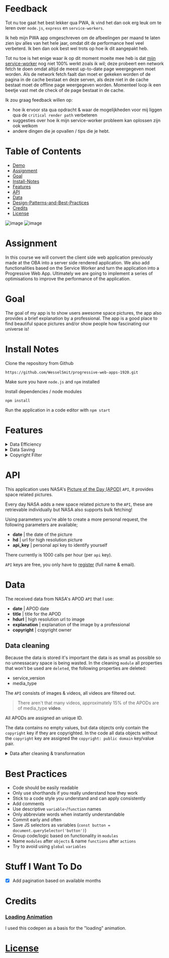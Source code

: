 # Feedback

Tot nu toe gaat het best lekker qua PWA, ik vind het dan ook erg leuk om te leren over `node.js`, `express` en `service-workers`.

Ik heb mijn PWA app omgeschreven om de afbeelingen per maand te laten zien ipv alles van het hele jaar, omdat dit de performance heel veel verbeterd. Ik ben dan ook best wel trots op hoe ik dit aangepakt heb.

Tot nu toe is het enige waar ik op dit moment moeite mee heb is dat [mijn service-worker](https://github.com/WesselSmit/progressive-web-apps-1920/blob/master/static/serviceWorker.js) nog niet 100% werkt zoals ik wil; deze probeert een network fetch te doen omdat altijd de meest up-to-date page weergegeven moet worden. Als de network fetch faalt dan moet er gekeken worden of de pagina in de cache bestaat en deze serven, als deze niet in de cache bestaat moet de offline page weergegeven worden. Momenteel loop ik een beetje vast met de check of de page bestaat in de cache.

Ik zou graag feedback willen op:
* hoe ik ervoor sta qua opdracht & waar de mogelijkheden voor mij liggen qua de `critical render path` verbeteren
* suggesties over hoe ik mijn service-worker probleem kan oplossen zijn ook welkom
* andere dingen die je opvallen / tips die je hebt.



# Table of Contents
* [Demo](https://nasa-astronomy-pictures.herokuapp.com/)
* [Assignment](#assignment)
* [Goal](#goal)
* [Install-Notes](#install-notes)
* [Features](#features)
* [API](#api)
* [Data](#data)
* [Design-Patterns-and-Best-Practices](#design-patterns-and-best-practices)
* [Credits](#credits)
* [License](#license)

![image](https://user-images.githubusercontent.com/45405413/77155918-970fe600-6a9e-11ea-82f0-6019d7531afd.png)
![image](https://user-images.githubusercontent.com/45405413/77155959-ab53e300-6a9e-11ea-8323-bd32b4b91ad7.png)

# Assignment

In this course we will convert the client side web application previously made at the OBA into a server side rendered application. We also add functionalities based on the Service Worker and turn the application into a Progressive Web App. Ultimately we are going to implement a series of optimisations to improve the performance of the application.

# Goal 
The goal of my app is to show users awesome space pictures, the app also provides a brief explanation by a professional. The app is a good place to find beautiful space pictures and/or show people how fascinating our universe is! 

# Install Notes

Clone the repository from Github

`https://github.com/WesselSmit/progressive-web-apps-1920.git`

Make sure you have `node.js` and `npm` installed

Install dependencies / node modules 

```shell
npm install
```

Run the application in a code editor with `npm start`

# Features

<details><summary>Data Efficiency</summary>

This application retrieves many high resolution images, because these images do not change, they are not retrieved every time. The retrieved data is stored in `local JSON`. The next time the application is started, the application will look in the `local JSON`. There are 3 possible situations:

- **Data is empty** | all pictures of this year are `fetched` & stored in `local JSON`
- **Data is complete** | data is loaded from `local JSON`
- **Data exists but is incomplete** | data is loaded from `local JSON`, code determines what the most recent piece of data is, `fetches` missing data (uses most recent date in `local JSON` as startingpoint) & stores updated data in `local JSON`

This has 2 benefits:
- Reduces the number of `API` calls
- Only `fetches` missing data 

</details>

<details><summary>Data Saving</summary>

Not everything from the data that the `API` returns is important, all unnecessary data object keys are deleted. This means the application uses a more compact data object which enhances the performance, also resulting in a smaller JSON file.

</details>

<details><summary>Copyright Filter</summary>

This application allows the user to filter the pictures by copyright. The available filter options are:
- **copyright** | show only the copyrighted pictures
- **non-copyright** | show only the non-copyright pictures (public domain owns theses pictures)
- **all** | show all pictures

This features helps users find usable pictures for their own work/projects.

</details>

# API

This application uses NASA's [Picture of the Day (APOD)](https://api.nasa.gov/) `API`, it provides space related pictures.

Every day NASA adds a new space related picture to the `API`, these are retrievable individually but NASA also supports bulk fetching!

Using parameters you're able to create a more personal request, the following parameters are available;
* **date** | the date of the picture 
* **hd** | url for high resolution picture
* **api_key** | personal api key to identify yourself 

There currently is 1000 calls per hour (per `api` key).

`API` keys are free, you only have to [register](https://api.nasa.gov/) (full name & email).

# Data 
The received data from NASA's APOD `API` that I use:
* **date** | APOD date 
* **title** | title for the APOD
* **hdurl** | high resolution url to image
* **explanation** | explanation of the image by a professional
* **copyright** | copyright owner

## Data cleaning

Because the data is stored it's important the data is as small as possible so no unnessacary space is being wasted. In the cleaning `module` all properties that won't be used are `deleted`, the following properties are deleted:
* service_version
* media_type

The `API` consists of images & videos, all videos are filtered out.

> There aren't that many videos, approximately 15% of the APODs are of media_type **video**.

All APODs are assigned an unique ID.

The data contains no empty values, but data objects only contain the `copyright` key if they are copyrighted. In the code all data objects without the `copyright` key are assigned the `copyright: public domain` key/value pair.

<details><summary>Data after cleaning & transformation</summary>
<img src="https://user-images.githubusercontent.com/45405413/74860015-42b30280-5348-11ea-9e0b-f6a2ddb63227.png">
</details>

# Best Practices
* Code should be easily readable
* Only use shorthands if you really understand how they work
* Stick to a code style you understand and can apply consistently
* Add comments
* Use descriptive `variable`-/`function` names
* Only abbreviate words when instantly understandable
* Commit early and often
* Save JS selectors as variables (`const button = document.querySelector('button')`)
* Group code/logic based on functionality in `modules` 
* Name `modules` after `objects` & name `functions` after `actions`
* Try to avoid using `global` `variables` 

# Stuff I Want To Do

- [x] Add pagination based on available months

# Credits

### [Loading Animation](https://codepen.io/vank0/pen/mARwLg?editors=1100)

I used this codepen as a basis for the "loading" animation.

# [License](https://github.com/WesselSmit/progressive-web-apps-1920/blob/master/LICENSE)
